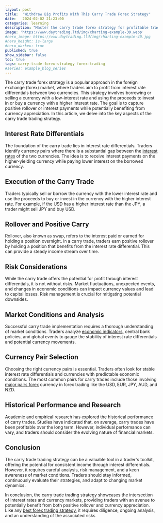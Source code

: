 ```yaml
---
layout: post
title:  "Withdraw Big Profits With This Carry Trade Forex Strategy"
date:   2024-02-02 21:23:00
categories: learning
description: "Master the carry trade forex strategy for profitable trading. Learn execution, risks, and historical performance. Your key to success."
image: 'https://www.daytrading.ltd/img/charting-example-39.webp'
#hero_image: https://www.daytrading.ltd/img/charting-example-40.jpg
#hero_height: is-large
#hero_darken: true
published: true
show_sidebar: false
toc: true
tags: carry-trade-forex-strategy forex-trading
#series: example_blog_series
---
```


<p>The carry trade forex strategy is a popular approach in the foreign exchange (forex) market, where traders aim to profit from interest rate differentials between two currencies. This strategy involves borrowing or selling a currency with a low-interest rate and using the proceeds to invest in or buy a currency with a higher interest rate. The goal is to capture positive rollover or interest payments while potentially benefiting from currency appreciation. In this article, we delve into the key aspects of the carry trade trading strategy.</p>

## Interest Rate Differentials
<p>The foundation of the carry trade lies in interest rate differentials. Traders identify currency pairs where there is a substantial gap between the <a href="https://www.daytrading.ltd/learning/interest-rates">interest rates</a> of the two currencies. The idea is to receive interest payments on the higher-yielding currency while paying lower interest on the borrowed currency.</p>

## Execution of the Carry Trade
<p>Traders typically sell or borrow the currency with the lower interest rate and use the proceeds to buy or invest in the currency with the higher interest rate. For example, if the USD has a higher interest rate than the JPY, a trader might sell JPY and buy USD.</p>

## Rollover and Positive Carry
<p>Rollover, also known as swap, refers to the interest paid or earned for holding a position overnight. In a carry trade, traders earn positive rollover by holding a position that benefits from the interest rate differential. This can provide a steady income stream over time.</p>

## Risk Considerations
<p>While the carry trade offers the potential for profit through interest differentials, it is not without risks. Market fluctuations, unexpected events, and changes in economic conditions can impact currency values and lead to capital losses. Risk management is crucial for mitigating potential downsides.</p>

## Market Conditions and Analysis
<p>Successful carry trade implementation requires a thorough understanding of market conditions. Traders analyze <a href="https://www.daytrading.ltd/learning/economic-indicators-in-forex-trading">economic indicators</a>, central bank policies, and global events to gauge the stability of interest rate differentials and potential currency movements.</p>
  
## Currency Pair Selection
<p>Choosing the right currency pairs is essential. Traders often look for stable interest rate differentials and currencies with predictable economic conditions. The most common pairs for carry trades include those involving <a href="https://www.daytrading.ltd/learning/major-currency-pairs-in-forex-trading">major pairs forex</a> currency in forex trading</a> like the USD, EUR, JPY, AUD, and NZD.</p>

## Historical Performance and Research
<p>Academic and empirical research has explored the historical performance of carry trades. Studies have indicated that, on average, carry trades have been profitable over the long term. However, individual performance can vary, and traders should consider the evolving nature of financial markets.</p>

## Conclusion
<p>The carry trade trading strategy can be a valuable tool in a trader's toolkit, offering the potential for consistent income through interest differentials. However, it requires careful analysis, risk management, and a keen awareness of market conditions. Traders should stay informed, continuously evaluate their strategies, and adapt to changing market dynamics.</p>

<p>In conclusion, the carry trade trading strategy showcases the intersection of interest rates and currency markets, providing traders with an avenue to potentially benefit from both positive rollover and currency appreciation. Like any <a href="https://www.daytrading.ltd/learning/best-forex-trading-strategy">best forex trading strategy</a>, it requires diligence, ongoing analysis, and an understanding of the associated risks.</p>

<script type="application/ld+json">
{
  "@context": "https://schema.org",
  "@type": "FAQPage",
  "mainEntity": [
    {
      "@type": "Question",
      "name": "What is the carry trade trading strategy?",
      "acceptedAnswer": {
        "@type": "Answer",
        "text": "The carry trade trading strategy involves profiting from interest rate differentials between two currencies. Traders borrow or sell a low-interest-rate currency and invest in a higher-yielding one, aiming to capture positive rollover or interest payments."
      }
    },
    {
      "@type": "Question",
      "name": "How is the carry trade executed?",
      "acceptedAnswer": {
        "@type": "Answer",
        "text": "Traders typically sell or borrow the currency with the lower interest rate and use the proceeds to buy or invest in the currency with the higher interest rate."
      }
    },
    {
      "@type": "Question",
      "name": "What is rollover in the carry trade?",
      "acceptedAnswer": {
        "@type": "Answer",
        "text": "Rollover, or swap, refers to the interest paid or earned for holding a position overnight. In the carry trade, traders earn positive rollover by holding positions benefiting from interest rate differentials."
      }
    },
    {
      "@type": "Question",
      "name": "What are the risks associated with the carry trade?",
      "acceptedAnswer": {
        "@type": "Answer",
        "text": "While the carry trade offers profit potential, it involves risks such as market fluctuations, unexpected events, and changes in economic conditions. Effective risk management is crucial."
      }
    },
    {
      "@type": "Question",
      "name": "How do traders analyze market conditions for the carry trade?",
      "acceptedAnswer": {
        "@type": "Answer",
        "text": "Traders analyze economic indicators, central bank policies, and global events to gauge stability in interest rate differentials and potential currency movements."
      }
    },
    {
      "@type": "Question",
      "name": "Which currency pairs are commonly used in carry trades?",
      "acceptedAnswer": {
        "@type": "Answer",
        "text": "Common pairs for carry trades involve major currencies like USD, EUR, JPY, AUD, and NZD. Traders often choose pairs with stable interest rate differentials and predictable economic conditions."
      }
    },
    {
      "@type": "Question",
      "name": "What does historical research say about the carry trade?",
      "acceptedAnswer": {
        "@type": "Answer",
        "text": "Historical research suggests that, on average, carry trades have been profitable over the long term. However, individual performance can vary, and traders should consider the evolving nature of financial markets."
      }
    },
    {
      "@type": "Question",
      "name": "How can traders adapt and succeed with the carry trade trading strategy?",
      "acceptedAnswer": {
        "@type": "Answer",
        "text": "Traders should stay informed, conduct ongoing analysis, and adapt to changing market dynamics. Diligence, risk management, and an understanding of associated risks are essential for success."
      }
    }
  ]
}
</script>